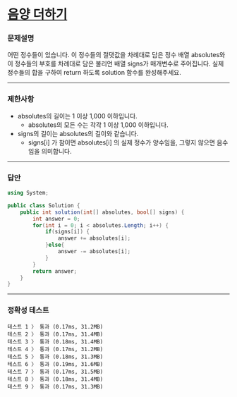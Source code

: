 # <a href="https://school.programmers.co.kr/learn/courses/30/lessons/76501">음양 더하기</a>

### 문제설명

어떤 정수들이 있습니다. 이 정수들의 절댓값을 차례대로 담은 정수 배열 absolutes와 이 정수들의 부호를 차례대로 담은 불리언 배열 signs가 매개변수로 주어집니다. 실제 정수들의 합을 구하여 return 하도록 solution 함수를 완성해주세요.

***

### 제한사항

 - absolutes의 길이는 1 이상 1,000 이하입니다.
   - absolutes의 모든 수는 각각 1 이상 1,000 이하입니다.
 - signs의 길이는 absolutes의 길이와 같습니다.
   - signs[i] 가 참이면 absolutes[i] 의 실제 정수가 양수임을, 그렇지 않으면 음수임을 의미합니다.

***

### 답안
``` csharp
using System;

public class Solution {
    public int solution(int[] absolutes, bool[] signs) {
        int answer = 0;
        for(int i = 0; i < absolutes.Length; i++) {
            if(signs[i]) {
                answer += absolutes[i];
            }else{
                answer -= absolutes[i];
            }
        }
        return answer;
    }
}
```

***

### 정확성 테스트
```
테스트 1 〉	통과 (0.17ms, 31.2MB)
테스트 2 〉	통과 (0.17ms, 31.4MB)
테스트 3 〉	통과 (0.18ms, 31.4MB)
테스트 4 〉	통과 (0.17ms, 31.2MB)
테스트 5 〉	통과 (0.18ms, 31.3MB)
테스트 6 〉	통과 (0.19ms, 31.6MB)
테스트 7 〉	통과 (0.17ms, 31.5MB)
테스트 8 〉	통과 (0.18ms, 31.4MB)
테스트 9 〉	통과 (0.17ms, 31.3MB)
```